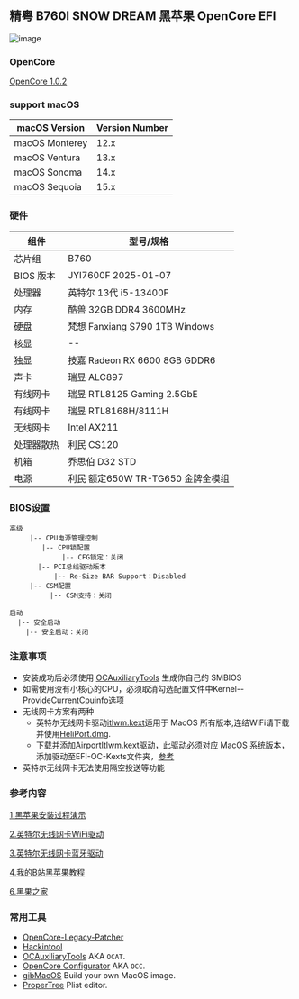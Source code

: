## 精粤 B760I SNOW DREAM 黑苹果 OpenCore EFI

![image](ScreenShot/JINGYUEB760I.png)

### OpenCore

[OpenCore 1.0.2](https://github.com/acidanthera/OpenCorePkg)

### support macOS

| macOS Version | Version Number |
| ------------- | -------------- |
| macOS Monterey | 12.x           |
| macOS Ventura  | 13.x           |
| macOS Sonoma   | 14.x           |
| macOS Sequoia  | 15.x           |

### 硬件

| 组件         | 型号/规格                                   |
| ------------ | ----------------------------------------- |
| 芯片组       | B760                                       |
| BIOS 版本    | JYI7600F 2025-01-07                        |
| 处理器       | 英特尔 13代 i5-13400F                      |
| 内存         | 酷兽 32GB DDR4 3600MHz                     |
| 硬盘         | 梵想 Fanxiang S790 1TB Windows             |
| 核显         | --                                         |
| 独显         | 技嘉 Radeon RX 6600 8GB GDDR6              |
| 声卡         | 瑞昱 ALC897                                |
| 有线网卡     | 瑞昱 RTL8125 Gaming 2.5GbE                |
| 有线网卡     | 瑞昱 RTL8168H/8111H                        |
| 无线网卡     | Intel AX211                                |
| 处理器散热   | 利民 CS120                                 |
| 机箱         | 乔思伯 D32 STD                             |
| 电源         | 利民 额定650W TR-TG650 金牌全模组          |


### BIOS设置

```
高级
     |-- CPU电源管理控制
        |-- CPU锁配置
	         |-- CFG锁定：关闭
	   |-- PCI总线驱动版本     
	       |-- Re-Size BAR Support：Disabled
     |-- CSM配置
	      |-- CSM支持：关闭
		
启动
  |-- 安全启动
    |-- 安全启动：关闭
```

### 注意事项

 - 安装成功后必须使用 [OCAuxiliaryTools](https://github.com/ic005k/OCAuxiliaryTools) 生成你自己的 SMBIOS
 - 如需使用没有小核心的CPU，必须取消勾选配置文件中Kernel--ProvideCurrentCpuinfo选项
 - 无线网卡方案有两种
   - 英特尔无线网卡驱动[itlwm.kext](https://github.com/OpenIntelWireless/itlwm/releases)适用于 MacOS 所有版本,连结WiFi请下载并使用[HeliPort.dmg](https://github.com/OpenIntelWireless/HeliPort/releases/download/v2.0.0-alpha/HeliPort.dmg).
   - 下载并添加[AirportItlwm.kext驱动](https://github.com/OpenIntelWireless/itlwm/releases)，此驱动必须对应 MacOS 系统版本，添加驱动至EFI-OC-Kexts文件夹，[参考](https://hackintosh.club/d/10000015)
 - 英特尔无线网卡无法使用隔空投送等功能

### 参考内容

[1.黑苹果安装过程演示](https://hackintosh.club/d/10000060)

[2.英特尔无线网卡WiFi驱动](https://hackintosh.club/d/10000015)

[3.英特尔无线网卡蓝牙驱动](https://hackintosh.club/d/10000017)

[4.我的B站黑苹果教程](https://space.bilibili.com/244390800/video)

[6.黑果之家](https://hackintosh.club)


### 常用工具
- [OpenCore-Legacy-Patcher](https://github.com/dortania/OpenCore-Legacy-Patcher)
- [Hackintool](https://github.com/headkaze/Hackintool) 
- [OCAuxiliaryTools](https://github.com/ic005k/OCAuxiliaryTools) AKA `OCAT`.
- [OpenCore Configurator](https://mackie100projects.altervista.org/opencore-configurator/) AKA `OCC`.
- [gibMacOS](https://github.com/corpnewt/gibMacOS) Build your own MacOS image.
- [ProperTree](https://github.com/corpnewt/ProperTree) Plist editor.
